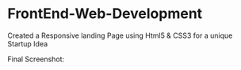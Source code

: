 # FrontEnd-Web-Development
Created a Responsive landing Page using Html5 &amp; CSS3 for a unique Startup Idea 

Final Screenshot:<br>

